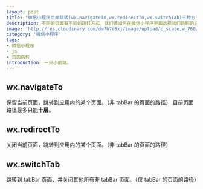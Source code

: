 ```yaml
---
layout: post
title: "微信小程序页面跳转(wx.navigateTo,wx.redirectTo,wx.switchTab)三种方式的区别"
description: 不同的页面有不同的跳转方式，我们该如何在微信小程序里面选择我们跳转的方法呢？
image: 'http://res.cloudinary.com/dm7h7e8xj/image/upload/c_scale,w_760/v1504807365/now-you-see-me_wtv89q.jpg'
category: '微信小程序'
tags:
- 微信小程序
- js
- 页面跳转
introduction: 一只小前端。
---
```

## wx.navigateTo
保留当前页面，跳转到应用内的某个页面。（非 tabBar 的页面的路径）
目前页面路径最多只能**十层**。
## wx.redirectTo
关闭当前页面，跳转到应用内的某个页面。（非 tabBar 的页面的路径）
## wx.switchTab
跳转到 tabBar 页面，并关闭其他所有非 tabBar 页面。（仅 tabBar 的页面的路径）
